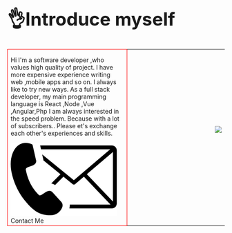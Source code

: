 <h1 style="font-size:42px">👌Introduce myself</h1>

<table>
  <tr>
  <td valign="center" width="55%" style="border:1px solid red;">
  
Hi I'm a software developer ,who values high quality of project.
I have more expensive experience writing web ,mobile apps and so on.
I always like to try new ways.
As a full stack developer, my main programming language is React ,Node ,Vue ,Angular,Php
I am always interested in the speed problem.
Because  with a lot of subscribers..
Please et's exchange each other's experiences and skills.
    
   <div>
    <img src = "./contact-us-icon.svg/" /> 
      Contact Me
    </div>
  <td/>
   
  <img src="https://adityasjournal.files.wordpress.com/2019/03/this-analysis-is-based-on-the-number-of-job-postings-for-each-language.jpg" align="right" /><br/>
<br>
<br>
    </tr>
<!---
superdev214/superdev214 is a ✨ special ✨ repository because its `README.md` (this file) appears on your GitHub profile.
You can click the Preview link to take a look at your changes.
--->
